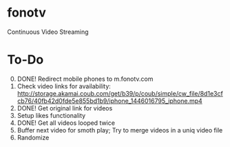 # fonotv
Continuous Video Streaming

# To-Do
0. DONE! Redirect mobile phones to m.fonotv.com
1. Check video links for availability: http://storage.akamai.coub.com/get/b39/p/coub/simple/cw_file/8d1e3cfcb76/40fb42d0fde5e855bd1b9/iphone_1446016795_iphone.mp4 
2. DONE! Get original link for videos
3. Setup likes functionality
4. DONE! Get all videos looped twice
5. Buffer next video for smoth play; Try to merge videos in a uniq video file
6. Randomize

